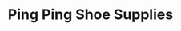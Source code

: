 ---
title: "Ping Ping Shoe Supplies"
url: /marikina/ping-ping-shoe-supplies-erano-manalo-2/
shop: Schuhe
---